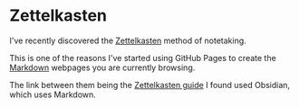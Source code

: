 # Zettelkasten

I've recently discovered the [Zettelkasten](https://www.microsoft.com/en-us/microsoft-365-life-hacks/organization/how-to-use-the-zettelkasten-method) method of notetaking.

This is one of the reasons I've started using GitHub Pages to create the [Markdown](https://daringfireball.net/projects/markdown/) webpages you are currently browsing. 

The link between them being the [Zettelkasten guide](https://youtu.be/L2z7j7Jho4E?si=III3V-zqcIaMRv71) I found used Obsidian, which uses Markdown.

